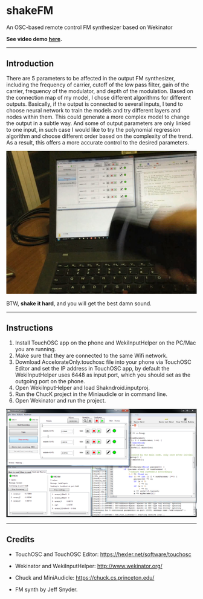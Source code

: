 # shakeFM

An OSC-based remote control FM synthesizer based on Wekinator

**See video demo [here](https://youtu.be/rLEmL9Iut3o).**

-------

## Introduction

There are 5 parameters to be affected in the output FM synthesizer, including the frequency of carrier, cutoff of the low pass filter, gain of the carrier, frequency of the modulator, and depth of the modulation. Based on the connection map of my model, I chose different algorithms for different outputs. Basically, if the output is connected to several inputs, I tend to choose neural network to train the models and try different layers and nodes within them. This could generate a more complex model to change the output in a subtle way. And some of output parameters are only linked to one input, in such case I would like to try the polynomial regression algorithm and choose different order based on the complexity of the trend. As a result, this offers a more accurate control to the desired parameters.

![shake it hard!!!](shakinghard.jpg)

BTW, **shake it hard**, and you will get the best damn sound. 

-------

## Instructions

1. Install TouchOSC app on the phone and WekiInputHelper on the PC/Mac you are running.
2. Make sure that they are connected to the same Wifi network.
3. Download AccelorateOnly.touchosc file into your phone via TouchOSC Editor and set the IP address in TouchOSC app, by default the WekiInputHelper uses 6448 as input port, which you should set as the outgoing port on the phone.
4. Open WekiInputHelper and load Shakndroid.inputproj.
5. Run the ChucK project in the Miniaudicle or in command line.
6. Open Wekinator and run the project.

![Interfaces](screencapture.png)

-------

## Credits

* TouchOSC and TouchOSC Editor: https://hexler.net/software/touchosc

* Wekinator and WekiInputHelper: http://www.wekinator.org/

* Chuck and MiniAudicle: https://chuck.cs.princeton.edu/

* FM synth by Jeff Snyder.
